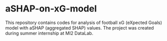 # aSHAP-on-xG-model
This repository contains codes for analysis of football xG (eXpected Goals) model with aSHAP (aggregated SHAP) values. The project was created during summer internship at MI2 DataLab.
